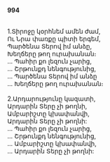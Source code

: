 **994**

\
1.Տիրոջը կօրհնեմ ամեն ժամ,\
Ու Նրա փառքը պիտի երգեմ,\
Պարծենա Տերով իմ անձը,\
Խեղճերը թող ուրախանան։\
 ... Պահիր քո լեզուն չարից,\
 ... Շրթունքդ նենգությունից,\
 ... Պարծենա Տերով իմ անձը\
 ... Խեղճերը թող ուրախանան։\
\
2.Արդարությունը կազատի,\
Արդարին Տերը չի թողնի,\
Ամբարիշտը կխափանվի,\
Արդարին Տերը չի թողնի:\
 ... Պահիր քո լեզուն չարից,\
 ... Շրթունքդ նենգությունից,\
 ... Ամբարիշտը կխափանվի,\
 ... Արդարին Տերը չի թողնի:
